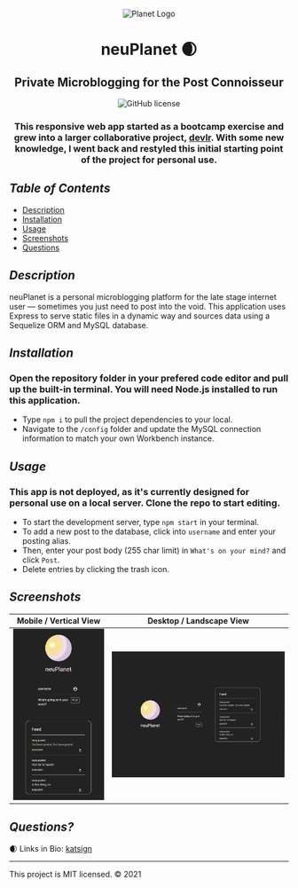 <div align="center">

![Planet Logo](favicon.ico)
# neuPlanet 🌒 
 <h2>Private Microblogging for the Post Connoisseur</h2>

![GitHub license](https://img.shields.io/badge/License-MIT-orange)
### This responsive web app started as a bootcamp exercise and grew into a larger collaborative project, [devlr](https://devlr.herokuapp.com). With some new knowledge, I went back and restyled this initial starting point of the project for personal use.
</div>

## *Table of Contents*

- [Description](#description)
- [Installation](#installation)
- [Usage](#usage)
- [Screenshots](#screenshots)
- [Questions](#questions)

## *Description*
neuPlanet is a personal microblogging platform for the late stage internet user — sometimes you just need to post into the void. This application uses Express to serve static files in a dynamic way and sources data using a Sequelize ORM and MySQL database.

## *Installation*
### Open the repository folder in your prefered code editor and pull up the built-in terminal. You will need Node.js installed to run this application.
- Type `npm i` to pull the project dependencies to your local.
- Navigate to the `/config` folder and update the MySQL connection information to match your own Workbench instance.

## *Usage*
### This app is not deployed, as it's currently designed for personal use on a local server. Clone the repo to start editing.
- To start the development server, type `npm start` in your terminal.
- To add a new post to the database, click into `username` and enter your posting alias.
- Then, enter your post body (255 char limit) in `What's on your mind?` and click `Post`.
- Delete entries by clicking the trash icon.


## *Screenshots*

Mobile / Vertical View            |  Desktop / Landscape View
:-------------------------:|:-------------------------:
![Demo of Mobile Layout](/app/public/img/vert.PNG)  |  ![Demo of Homepage](/app/public/img/ss.PNG)


## *Questions?*
🌒 Links in Bio: [katsign](https://github.com/katsign)

---
This project is MIT licensed. &copy; 2021
